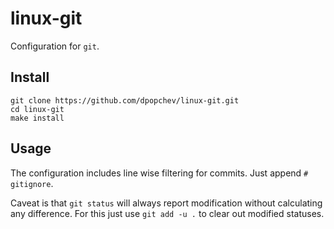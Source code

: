 # linux-git

Configuration for `git`.

## Install

```
git clone https://github.com/dpopchev/linux-git.git
cd linux-git
make install
```

## Usage


The configuration includes line wise filtering for commits. Just append `# gitignore`.

Caveat is that `git status` will always report modification without calculating
any difference. For this just use `git add -u .` to clear out modified statuses.
